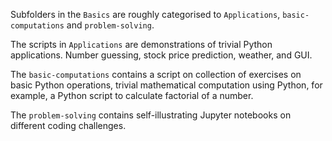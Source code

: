 Subfolders in the `Basics` are roughly categorised to `Applications`, `basic-computations` and `problem-solving`.

The scripts in `Applications` are demonstrations of trivial Python applications. Number guessing, stock price prediction, weather, and GUI.

The `basic-computations` contains a script on collection of exercises on basic Python operations, trivial mathematical computation using Python, for example, a Python script to calculate factorial of a number.

The `problem-solving` contains self-illustrating Jupyter notebooks on different coding challenges. 
